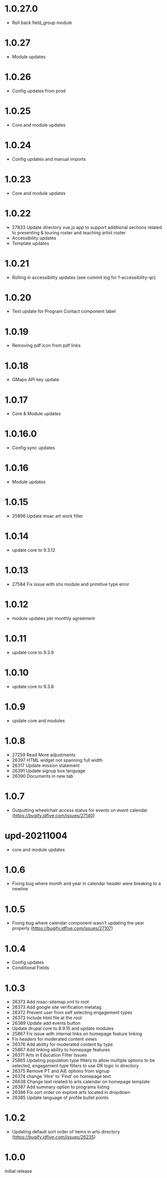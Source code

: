 1.0.27.0
======
- Roll back field_group module 

1.0.27
======
- Module updates

1.0.26
======
- Config updates from prod

1.0.25
======
- Core and module updates 

1.0.24
======
- Config updates and manual imports 

1.0.23
======
- Core and module updates 

1.0.22
======
- 27833 Update directory vue.js app to support additional sections related to presenting & touring roster and teaching artist roster
- Accessibility updates
- Template updates

1.0.21
======
- Rolling in accessibility updates (see commit log for f-accessibility-qc)

1.0.20
======
- Text update for Program Contact component label

1.0.19
======
- Removing pdf icon from pdf links

1.0.18
======
- GMaps API key update

1.0.17
======
- Core & Module updates

1.0.16.0
======
- Config sync updates

1.0.16
======
- Module updates

1.0.15
======
- 25896 Update msac art work filter

1.0.14
======
- update core to 9.3.12

1.0.13
======
- 27584 Fix issue with shs module and primitive type error

1.0.12
======
- module updates per monthly agreement

1.0.11
======
- update core to 9.3.9

1.0.10
======
- update core to 9.3.8

1.0.9
=====
- update core and modules

1.0.8
=====
- 27259 Read More adjustments
- 26397 HTML widget not spanning full width
- 26317 Update mission statement
- 26391 Update signup box language
- 26390 Documents in new tab

1.0.7
=====
- Outputting wheelchair access status for events on event calendar (https://bugify.idfive.com/issues/27140)

upd-20211004
=====
- core and module updates

1.0.6
=====
- Fixing bug where month and year in calendar header were breaking to a newline

1.0.5
=====
- Fixing bug where calendar component wasn't updating the year properly (https://bugify.idfive.com/issues/27107)

1.0.4
=====
- Config updates
- Conditional Fields

1.0.3
=====
- 26373 Add msac-sitemap.xml to root
- 26373 Add google site verification metatag
- 26372 Prevent user from self selecting engagement types
- 26373 Include html file at the root
- 26389 Update add events button
- Update drupal core to 8.9.15 and update modules
- 25867 Fix issue with internal links on homepage feature linking
- Fix headers for moderated content views
- 26376 Add ability for moderated content by type
- 25867 Add linking ability to homepage features
- 26371 Arts in Education Filter Issues
- 25865 Updating population type filters to allow multiple options to be selected, engagement type filters to use OR logic in directory
- 26375 Remove PT and AiE options from signup
- 26374 change 'Hire' to 'Find' on homepage text
- 26638 Change text related to arts calendar on homepage template
- 26387 Add summary option to programs listing
- 26386 Fix sort order on explore arts located in dropdown
- 26385 Update language of profile bullet points

1.0.2
=====
- Updating default sort order of items in arts directory (https://bugify.idfive.com/issues/26235)

1.0.0
=====

Initial release